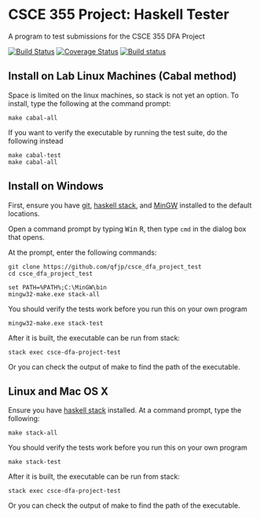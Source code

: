 # CSCE 355 Project: Haskell Tester
A program to test submissions for the CSCE 355 DFA Project

[![Build Status](https://travis-ci.org/qfjp/csce_dfa_project_test.svg?branch=master)](https://travis-ci.org/qfjp/csce_dfa_project_test/)
[![Coverage Status](https://coveralls.io/repos/github/qfjp/csce_dfa_project_test/badge.svg?branch=master)](https://coveralls.io/github/qfjp/csce_dfa_project_test?branch=master)
[![Build status](https://ci.appveyor.com/api/projects/status/5cv1bhk8c24x6bht?svg=true)](https://ci.appveyor.com/project/qfjp/csce-dfa-project-test)

## Install on Lab Linux Machines (Cabal method)

Space is limited on the linux machines, so stack is not yet an option.
To install, type the following at the command prompt:

    make cabal-all

If you want to verify the executable by running the test suite, do the
following instead

    make cabal-test
    make cabal-all

## Install on Windows

First, ensure you have [git](https://git-scm.com/download/), [haskell
stack](https://docs.haskellstack.org/en/stable/README/), and
[MinGW](http://mingw.org/) installed to the default locations.

Open a command prompt by typing <kbd>Win</kbd> <kbd>R</kbd>, then type
`cmd` in the dialog box that opens.

At the prompt, enter the following commands:

    git clone https://github.com/qfjp/csce_dfa_project_test
    cd csce_dfa_project_test

    set PATH=%PATH%;C:\MinGW\bin
    mingw32-make.exe stack-all

You should verify the tests work before you run this on your own
program

    mingw32-make.exe stack-test

After it is built, the executable can be run from stack:

    stack exec csce-dfa-project-test

Or you can check the output of make to find the path of the
executable.

## Linux and Mac OS X

Ensure you have [haskell stack](https://docs.haskellstack.org/en/stable/README/)
installed. At a command prompt, type the following:

    make stack-all

You should verify the tests work before you run this on your own
program

    make stack-test

After it is built, the executable can be run from stack:

    stack exec csce-dfa-project-test

Or you can check the output of make to find the path of the
executable.
